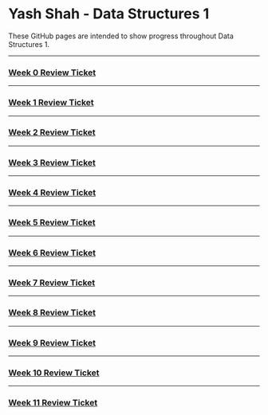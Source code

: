 # Yash Shah - Data Structures 1
These GitHub pages are intended to show progress throughout Data Structures 1.

---

### [Week 0 Review Ticket](https://github.com/AkhilNandhakumar/Guython/issues/9)

---

### [Week 1 Review Ticket](https://github.com/AkhilNandhakumar/Guython/issues/17)

---

### [Week 2 Review Ticket](https://github.com/AkhilNandhakumar/Guython/issues/)

---

### [Week 3 Review Ticket](https://github.com/AkhilNandhakumar/Guython/issues/)

---

### [Week 4 Review Ticket](https://github.com/AkhilNandhakumar/Guython/issues/)

---

### [Week 5 Review Ticket](https://github.com/AkhilNandhakumar/Guython/issues/)

---

### [Week 6 Review Ticket](https://github.com/AkhilNandhakumar/Guython/issues/)

---

### [Week 7 Review Ticket](https://github.com/AkhilNandhakumar/Guython/issues/)

---

### [Week 8 Review Ticket](https://github.com/AkhilNandhakumar/Guython/issues/)

---

### [Week 9 Review Ticket](https://github.com/AkhilNandhakumar/Guython/issues/)

---

### [Week 10 Review Ticket](https://github.com/AkhilNandhakumar/Guython/issues/)

---

### [Week 11 Review Ticket](https://github.com/AkhilNandhakumar/Guython/issues/)
